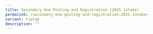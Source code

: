 ```yaml
---
title: Secondary One Posting and Registration (2025 intake)
permalink: /secondary-one-posting-and-registration-2025-intake/
variant: tiptap
description: ""
---
```

